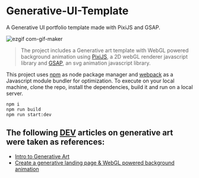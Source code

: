 # Generative-UI-Template
A Generative UI portfolio template made with PixiJS and GSAP.

![ezgif com-gif-maker](https://user-images.githubusercontent.com/31686586/117802789-83f84080-b273-11eb-9cc7-3213f32bbe75.gif)

> The project includes a Generative art template with WebGL powered background animation using [PixiJS](https://www.pixijs.com/), a 2D webGL renderer javascript library and [GSAP](https://greensock.com/gsap/), an svg animation javascript library.

This project uses [npm](https://www.npmjs.com/) as node package manager and [webpack](https://webpack.js.org/) as a Javascript module bundler for optimization. To execute on your local machine, clone the repo, install the dependencies, build it and run on a local server.

```
npm i
npm run build
npm run start:dev
```

## The following [DEV](https://dev.to/) articles on generative art were taken as references:
- [Intro to Generative Art](https://dev.to/aspittel/intro-to-generative-art-2hi7)
- [Create a generative landing page & WebGL powered background animation](https://dev.to/georgedoescode/create-a-generative-landing-page-webgl-powered-background-animation-3nl0)

 
